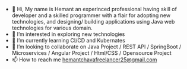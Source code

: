 - 👋 Hi, My name is Hemant an experinced professional having skill of developer and a skilled programmer with a flair for adopting new technologies, 
and designing/ building applications using Java web technologies for various domain.
- 👀 I’m interested in exploring new technologies
- 🌱 I’m currently learning CI/CD and Kubernates
- 💞️ I’m looking to collaborate on Java Project / REST API / SpringBoot / Microservices / Angular Project / Html/CSS / Opensource Project
- 📫 How to reach me hemantchavafreelancer25@gmail.com

<!---
hemantchavan25/hemantchavan25 is a ✨ special ✨ repository because its `README.md` (this file) appears on your GitHub profile.
You can click the Preview link to take a look at your changes.
--->
